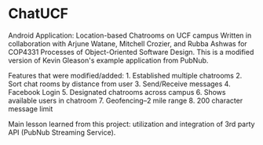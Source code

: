 # ChatUCF

Android Application: Location-based Chatrooms on UCF campus
Written in collaboration with Arjune Watane, Mitchell Crozier, and Rubba Ashwas for COP4331 Processes of Object-Oriented Software Design.
This is a modified version of Kevin Gleason's example application from PubNub.

Features that were modified/added:
    1. Established multiple chatrooms
    2. Sort chat rooms by distance from user
    3. Send/Receive messages
    4. Facebook Login
    5. Designated chatrooms across campus
    6. Shows available users in chatroom
    7. Geofencing–2 mile range
    8. 200 character message limit
    
Main lesson learned from this project: utilization and integration of 3rd party API (PubNub Streaming Service). 





